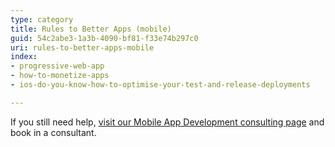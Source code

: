 ```yaml
---
type: category
title: Rules to Better Apps (mobile)
guid: 54c2abe3-1a3b-4090-bf81-f33e74b297c0
uri: rules-to-better-apps-mobile
index:
- progressive-web-app
- how-to-monetize-apps
- ios-do-you-know-how-to-optimise-your-test-and-release-deployments

---
```

<p>​​​​If you still need help,&#160;<a href="https&#58;//www.ssw.com.au/ssw/Consulting/Mobile-Application-Development.aspx">visit our Mobile App Development&#160;consulting page​​​</a>&#160;and book in&#160;a consultant.​​<br></p>



